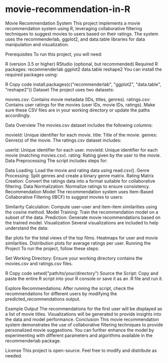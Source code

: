 # movie-recommendation-in-R

Movie Recommendation System
This project implements a movie recommendation system using R, leveraging collaborative filtering techniques to suggest movies to users based on their ratings. The system uses the recommenderlab, ggplot2, and data.table libraries for data manipulation and visualization.

Prerequisites
To run this project, you will need:

R (version 3.5 or higher)
RStudio (optional, but recommended)
Required R packages:
recommenderlab
ggplot2
data.table
reshape2
You can install the required packages using:

R
Copy code
install.packages(c("recommenderlab", "ggplot2", "data.table", "reshape2"))
Dataset
The project uses two datasets:

movies.csv: Contains movie metadata (IDs, titles, genres).
ratings.csv: Contains user ratings for the movies (user IDs, movie IDs, ratings).
Make sure these CSV files are in your working directory or update the paths accordingly.

Data Overview
The movies.csv dataset includes the following columns:

movieId: Unique identifier for each movie.
title: Title of the movie.
genres: Genre(s) of the movie.
The ratings.csv dataset includes:

userId: Unique identifier for each user.
movieId: Unique identifier for each movie (matching movies.csv).
rating: Rating given by the user to the movie.
Data Preprocessing
The script includes steps for:

Data Loading: Load the movie and rating data using read.csv().
Genre Processing: Split genres and create a binary genre matrix.
Rating Matrix Creation: Convert the ratings data into a format suitable for collaborative filtering.
Data Normalization: Normalize ratings to ensure consistency.
Recommendation Model
The recommendation system uses Item-Based Collaborative Filtering (IBCF) to suggest movies to users:

Similarity Calculation: Compute user-user and item-item similarities using the cosine method.
Model Training: Train the recommendation model on a subset of the data.
Prediction: Generate movie recommendations based on the trained model.
Visualization
Several visualizations are included to help understand the data:

Bar plots for the total views of the top films.
Heatmaps for user and movie similarities.
Distribution plots for average ratings per user.
Running the Project
To run the project, follow these steps:

Set Working Directory: Ensure your working directory contains the movies.csv and ratings.csv files.

R
Copy code
setwd("path/to/your/directory")
Source the Script: Copy and paste the entire R script into your R console or save it as an .R file and run it.

Explore Recommendations: After running the script, check the recommendations for different users by modifying the predicted_recommendations output.

Example Output
The recommendations for the first user will be displayed as a list of movie titles.
Visualizations will be generated to provide insights into the data and model performance.
Conclusion
This movie recommendation system demonstrates the use of collaborative filtering techniques to provide personalized movie suggestions. You can further enhance the model by experimenting with different parameters and algorithms available in the recommenderlab package.

License
This project is open-source. Feel free to modify and distribute as needed.
